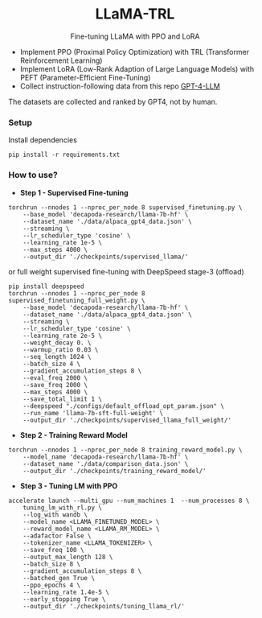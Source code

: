 <h1 align="center">LLaMA-TRL</h1>
<p align="center">Fine-tuning LLaMA with PPO and LoRA</p>

- Implement PPO (Proximal Policy Optimization) with TRL (Transformer Reinforcement Learning)
- Implement LoRA (Low-Rank Adaption of Large Language Models) with PEFT (Parameter-Efficient Fine-Tuning)
- Collect instruction-following data from this repo [GPT-4-LLM](https://github.com/Instruction-Tuning-with-GPT-4/GPT-4-LLM)

The datasets are collected and ranked by GPT4, not by human.

### Setup

Install dependencies

```
pip install -r requirements.txt
```

### How to use?

- **Step 1 - Supervised Fine-tuning**

```
torchrun --nnodes 1 --nproc_per_node 8 supervised_finetuning.py \
    --base_model 'decapoda-research/llama-7b-hf' \
    --dataset_name './data/alpaca_gpt4_data.json' \
    --streaming \
    --lr_scheduler_type 'cosine' \
    --learning_rate 1e-5 \
    --max_steps 4000 \
    --output_dir './checkpoints/supervised_llama/'
```

or full weight supervised fine-tuning with DeepSpeed stage-3 (offload)

```
pip install deepspeed
torchrun --nnodes 1 --nproc_per_node 8 supervised_finetuning_full_weight.py \
    --base_model 'decapoda-research/llama-7b-hf' \
    --dataset_name './data/alpaca_gpt4_data.json' \
    --streaming \
    --lr_scheduler_type 'cosine' \
    --learning_rate 2e-5 \
    --weight_decay 0. \
    --warmup_ratio 0.03 \
    --seq_length 1024 \
    --batch_size 4 \
    --gradient_accumulation_steps 8 \
    --eval_freq 2000 \
    --save_freq 2000 \
    --max_steps 4000 \
    --save_total_limit 1 \
    --deepspeed "./configs/default_offload_opt_param.json" \
    --run_name 'llama-7b-sft-full-weight' \
    --output_dir './checkpoints/supervised_llama_full_weight/'
```

- **Step 2 - Training Reward Model**

```
torchrun --nnodes 1 --nproc_per_node 8 training_reward_model.py \
    --model_name 'decapoda-research/llama-7b-hf' \
    --dataset_name './data/comparison_data.json' \
    --output_dir './checkpoints/training_reward_model/'
```

- **Step 3 - Tuning LM with PPO**

```
accelerate launch --multi_gpu --num_machines 1  --num_processes 8 \
    tuning_lm_with_rl.py \
    --log_with wandb \
    --model_name <LLAMA_FINETUNED_MODEL> \
    --reward_model_name <LLAMA_RM_MODEL> \
    --adafactor False \
    --tokenizer_name <LLAMA_TOKENIZER> \
    --save_freq 100 \
    --output_max_length 128 \
    --batch_size 8 \
    --gradient_accumulation_steps 8 \
    --batched_gen True \
    --ppo_epochs 4 \
    --learning_rate 1.4e-5 \
    --early_stopping True \
    --output_dir './checkpoints/tuning_llama_rl/'
```
